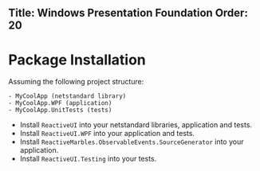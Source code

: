 Title: Windows Presentation Foundation
Order: 20
---

# Package Installation

Assuming the following project structure:

```
- MyCoolApp (netstandard library)
- MyCoolApp.WPF (application)
- MyCoolApp.UnitTests (tests)
```

* Install `ReactiveUI` into your netstandard libraries, application and tests.
* Install `ReactiveUI.WPF` into your application and tests.
* Install `ReactiveMarbles.ObservableEvents.SourceGenerator` into your application.
* Install `ReactiveUI.Testing` into your tests.

